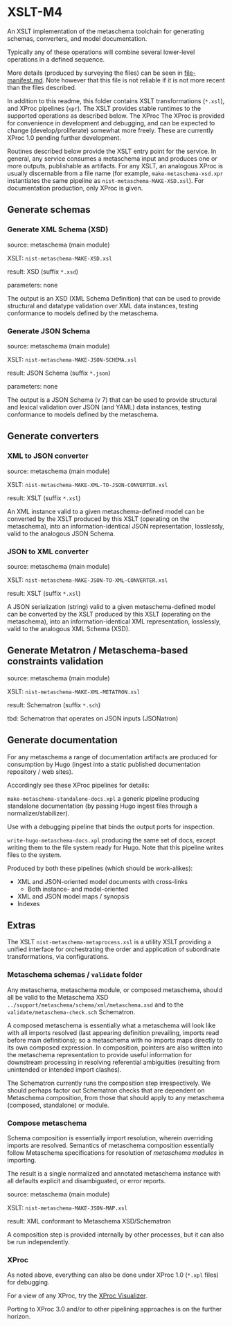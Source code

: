 # XSLT-M4

An XSLT implementation of the metaschema toolchain for generating schemas, converters, and model documentation.

Typically any of these operations will combine several lower-level operations in a defined sequence.

More details (produced by surveying the files) can be seen in [file-manifest.md](file-manifest.md). Note however that this file is not reliable if it is not more recent than the files described.

In addition to this readme, this folder contains XSLT transformations (`*.xsl`), and XProc pipelines (`xpr`). The XSLT provides stable runtimes to the supported operations as described below. The XProc  The XProc is provided for convenience in development and debugging, and can be expected to change (develop/proliferate) somewhat more freely. These are currently XProc 1.0 pending further development.

Routines described below provide the XSLT entry point for the service. In general, any service consumes a metaschema input and produces one or more outputs, publishable as artifacts. For any XSLT, an analogous XProc is usually discernable from a file name (for example, `make-metaschema-xsd.xpr` instantiates the same pipeline as `nist-metaschema-MAKE-XSD.xsl`). For documentation production, only XProc is given.

## Generate schemas

### Generate XML Schema (XSD)

source: metaschema (main module)

XSLT: `nist-metaschema-MAKE-XSD.xsl`

result: XSD (suffix `*.xsd`)

parameters: none

The output is an XSD (XML Schema Definition) that can be used to provide structural and datatype validation over XML data instances, testing conformance to models defined by the metaschema.

### Generate JSON Schema

source: metaschema (main module)

XSLT: `nist-metaschema-MAKE-JSON-SCHEMA.xsl`

result: JSON Schema (suffix `*.json`)

parameters: none

The output is a JSON Schema (v 7) that can be used to provide structural and lexical validation over JSON (and YAML) data instances, testing conformance to models defined by the metaschema.

## Generate converters

### XML to JSON converter

source: metaschema (main module)

XSLT: `nist-metaschema-MAKE-XML-TO-JSON-CONVERTER.xsl`

result: XSLT (suffix `*.xsl`)

An XML instance valid to a given metaschema-defined model can be converted by the XSLT produced by this XSLT (operating on the metaschema), into an information-identical JSON representation, losslessly, valid to the analogous JSON Schema.

### JSON to XML converter

source: metaschema (main module)

XSLT: `nist-metaschema-MAKE-JSON-TO-XML-CONVERTER.xsl`

result: XSLT (suffix `*.xsl`)

A JSON serialization (string) valid to a given metaschema-defined model can be converted by the XSLT produced by this XSLT (operating on the metaschema), into an information-identical XML representation, losslessly, valid to the analogous XML Schema (XSD).

## Generate Metatron / Metaschema-based constraints validation

source: metaschema (main module)

XSLT: `nist-metaschema-MAKE-XML-METATRON.xsl`

result: Schematron (suffix `*.sch`)

tbd: Schematron that operates on JSON inputs (JSONatron)

## Generate documentation

For any metaschema a range of documentation artifacts are produced for consumption by Hugo (ingest into a static published documentation repository / web sites).

Accordingly see these XProc pipelines for details:

`make-metaschema-standalone-docs.xpl` a generic pipeline producing standalone documentation (by passing Hugo ingest files through a normalizer/stabilizer).

Use with a debugging pipeline that binds the output ports for inspection.

`write-hugo-metaschema-docs.xpl` producing the same set of docs, except writing them to the file system ready for Hugo. Note that this pipeline writes files to the system.

Produced by both these pipelines (which should be work-alikes):
  - XML and JSON-oriented model documents with cross-links
    - Both instance- and model-oriented
  - XML and JSON model maps / synopsis
  - Indexes

## Extras

The XSLT `nist-metaschema-metaprocess.xsl` is a utility XSLT providing a unified interface for orchestrating the order and application of subordinate transformations, via configurations.

### Metaschema schemas / `validate` folder

Any metaschema, metaschema module, or composed metaschema, should all be valid to the Metaschema XSD `../support/metaschema/schema/xml/metaschema.xsd` and to the `validate/metaschema-check.sch` Schematron.

A composed metaschema is essentially what a metaschema will look like with all imports resolved (last appearing definition prevailing, imports read before main definitions); so a metaschema with no imports maps directly to its own composed expression. In composition, pointers are also written into the metaschema representation to provide useful information for downstream processing in resolving referential ambiguities (resulting from unintended or intended import clashes).

The Schematron currently runs the composition step irrespectively. We should perhaps factor out Schematron checks that are dependent on Metaschema composition, from those that should apply to any metaschema (composed, standalone) or module.

### Compose metaschema

Schema composition is essentially import resolution, wherein overriding imports are resolved. Semantics of metaschema composition essentially follow Metaschema specifications for resolution of *metaschema modules* in importing.

The result is a single normalized and annotated metaschema instance with all defaults explicit and disambiguated, or error reports.

source: metaschema (main module)

XSLT: `nist-metaschema-MAKE-JSON-MAP.xsl`

result: XML conformant to Metaschema XSD/Schematron

A composition step is provided internally by other processes, but it can also be run independently.

### XProc

As noted above, everything can also be done under XProc 1.0 (`*.xpl` files) for debugging.

For a view of any XProc, try the [XProc Visualizer](https://pages.nist.gov/xslt-blender/xproc-visualizer/).

Porting to XProc 3.0 and/or to other pipelining approaches is on the further horizon.
